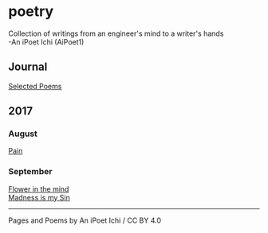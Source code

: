# poetry
Collection of writings from an engineer's mind to a writer's hands  
\-An iPoet Ichi (AiPoet1)

## Journal
[Selected Poems](https://aipoet1.github.io/poetry/poems/journal)

## 2017
### August
[Pain](https://aipoet1.github.io/poetry/poems/2017.08.15/pain)  

### September
[Flower in the mind](https://aipoet1.github.io/poetry/poems/2017.09.13/flower-in-the-mind.md)  
[Madness is my Sin](https://aipoet1.github.io/poetry/poems/2017.09.14/madness_is_my_sin)

---
Pages and Poems by An iPoet Ichi / CC BY 4.0
